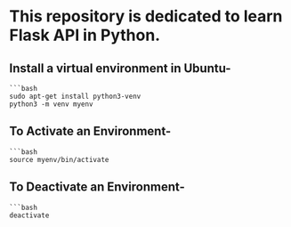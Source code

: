 # This repository is dedicated to learn Flask API in Python.
## Install a virtual environment in Ubuntu-
    ```bash
    sudo apt-get install python3-venv
    python3 -m venv myenv
## To Activate an Environment-
    ```bash
    source myenv/bin/activate
## To Deactivate an Environment-
    ```bash
    deactivate


